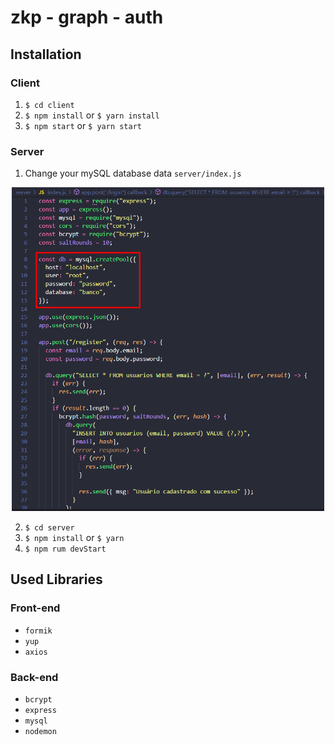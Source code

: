 # zkp - graph - auth

## Installation

### Client

1. `$ cd client`
2. `$ npm install` or `$ yarn install`
3. `$ npm start` or `$ yarn start`

### Server

1. Change your mySQL database data `server/index.js`

  <p align="center">
    <img src="client/src/assets/to_readme/db.png" width="500px">
  </p>

2. `$ cd server`
3. `$ npm install` or `$ yarn`
4. `$ npm rum devStart`

## Used Libraries

### Front-end

- `formik`
- `yup`
- `axios`

### Back-end

- `bcrypt `
- `express`
- `mysql`
- `nodemon`
